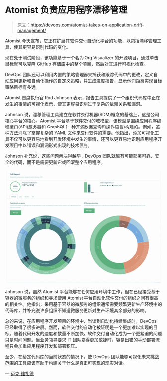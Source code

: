 # Atomist 负责应用程序漂移管理

> 原文：<https://devops.com/atomist-takes-on-application-drift-management/>

Atomist 今天宣布，它正在扩展其软件交付自动化平台的功能，以包括漂移管理工具，使其更容易识别代码的变化。

现在处于测试阶段，该功能基于一个名为 Org Visualizer 的开源项目，通过单击鼠标就可以克隆 GitHub 存储库中的整个项目，然后对其进行可视化检查。

DevOps 团队还可以利用内置的策略管理器来捕获和跟踪代码中的更改，定义自动应用更新和自动化操作的自定义策略，并生成进度报告，显示他们距离实现目标策略目标有多远。

Atomist 首席执行官 Rod Johnson 表示，报告工具提供了一个组织代码库中正在发生的事情的可视化表示，使其更容易识别过于复杂的依赖关系和漏洞。

Johnson 说，漂移管理工具建立在软件交付机器(SDM)概念的基础上，这是公司核心平台的核心。Atomist 平台基于软件交付的域模型，该模型是围绕应用程序编程接口(API)服务器和 GraphQL(一种开源数据查询和操作语言)构建的。例如，这种方法消除了掌握复杂的 YAML 文件来交付软件的需要。他指出，添加可视化工具不仅可以更容易地看到开发环境中发生的事情，还可以更容易地识别应用程序开发项目中以错误和漏洞形式出现的技术债务。

Johnson 补充说，这些问题解决得越早，DevOps 团队就越有可能部署可靠、安全的代码，而不是需要更新它或回滚整个应用程序。

![](img/6890b99ddb81effbc0ab4baba04087aa.png)

Johnson 说，虽然 Atomist 平台能够在任何应用环境中工作，但在已经接受基于容器的微服务的组织和寻求使用 Atomist 平台自动化软件交付的组织之间有很高的相关性。他指出，采用基于容器的微服务的组织通常需要频繁更新生产环境中的代码库，并补充说许多组织不知道微服务更新对生产环境其余部分的影响。

总的来说，在应用程序开发项目的环境中，当谈到自动化持续集成时，DevOps 已经取得了很多进展。然而，软件交付的自动化被证明是一个更加难以实现的目标。随着代码开发的速度和数量不断加快，软件交付自动化成为一个更紧迫的问题只是时间问题。当业务领导要求 IT 团队变得更加敏捷时，容易出错的手动部署流程只会加重应用程序开发和部署积压。

至少，在给定代码库的当前状态的情况下，使 DevOps 团队能够可视化未来挑战范围的工具应该有助于构建关于什么是真正可实现的现实对话。

— [迈克·维扎德](https://devops.com/author/mike-vizard/)